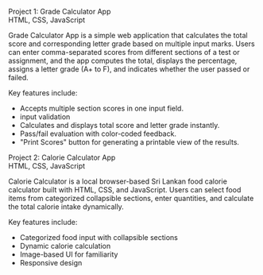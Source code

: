 Project 1: Grade Calculator App   
           HTML, CSS, JavaScript

Grade Calculator App is a simple web application that calculates the total score and corresponding letter grade based on multiple input marks. Users can enter comma-separated scores from different sections of a test or assignment, and the app computes the total, displays the percentage, assigns a letter grade (A+ to F), and indicates whether the user passed or failed.

Key features include:
  * Accepts multiple section scores in one input field.
  * input validation
  * Calculates and displays total score and letter grade instantly.
  * Pass/fail evaluation with color-coded feedback.
  * "Print Scores" button for generating a printable view of the results.


Project 2: Calorie Calculator App                                                                                                                 
           HTML, CSS, JavaScript


Calorie Calculator is a local browser-based Sri Lankan food calorie calculator built with HTML, CSS, and JavaScript. Users can select food items from categorized collapsible sections, enter quantities, and calculate the total calorie intake dynamically.

Key features include:
 * Categorized food input with collapsible sections
 * Dynamic calorie calculation
 * Image-based UI for familiarity
 * Responsive design
